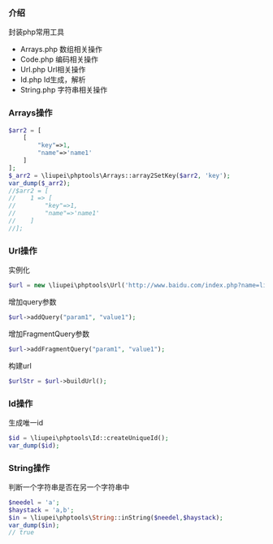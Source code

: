 ### 介绍

封装php常用工具

- Arrays.php 数组相关操作
- Code.php 编码相关操作
- Url.php Url相关操作
- Id.php Id生成，解析
- String.php 字符串相关操作

### Arrays操作

```php
$arr2 = [
    [
        "key"=>1,
        "name"=>'name1'
    ]   
];
$_arr2 = \liupei\phptools\Arrays::array2SetKey($arr2, 'key');
var_dump($_arr2);
//$arr2 = [
//    1 => [
//        "key"=>1,
//        "name"=>'name1'
//    ]   
//];
```


### Url操作

实例化

```php
$url = new \liupei\phptools\Url('http://www.baidu.com/index.php?name=liupei&age=18#task?id=1&back_url=ddd');
```

增加query参数

```php
$url->addQuery("param1", "value1");
```

增加FragmentQuery参数

```php
$url->addFragmentQuery("param1", "value1");
```

构建url

```php
$urlStr = $url->buildUrl();
```

### Id操作

生成唯一id

```php
$id = \liupei\phptools\Id::createUniqueId();
var_dump($id);
```

### String操作

判断一个字符串是否在另一个字符串中
```php
$needel = 'a';
$haystack = 'a,b';
$in = \liupei\phptools\String::inString($needel,$haystack);
var_dump($in);
// true
```